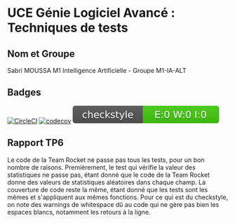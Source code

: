 # UCE Génie Logiciel Avancé : Techniques de tests

## Nom et Groupe

Sabri MOUSSA
M1 Intelligence Artificielle - Groupe M1-IA-ALT

## Badges

[![CircleCI](https://circleci.com/gh/Mariateb/ceri-m1-techniques-de-test.svg?style=shield)](https://circleci.com/gh/Mariateb/ceri-m1-techniques-de-test)
[![codecov](https://codecov.io/gh/Mariateb/ceri-m1-techniques-de-test/graph/badge.svg?token=59ADD9CLBW)](https://codecov.io/gh/Mariateb/ceri-m1-techniques-de-test)
![Checkstyle](target/site/badges/checkstyle-result.svg)

## Rapport TP6

Le code de la Team Rocket ne passe pas tous les tests, pour un bon nombre de raisons. Premièrement, le test qui vérifie la valeur des statistiques ne passe pas, étant donné que le code de la Team Rocket donne des valeurs de statistiques aléatoires dans chaque champ. La couverture de code reste la même, étant donné que les tests sont les mêmes et s'appliquent aux mêmes fonctions. Pour ce qui est du checkstyle, on note des warnings de whitespace dû au code qui ne gère pas bien les espaces blancs, notamment les retours à la ligne.